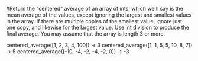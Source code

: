 #Return the "centered" average of an array of ints, which we'll say is the mean average of the values, except ignoring the largest and smallest values in the array. If there are multiple copies of the smallest value, ignore just one copy, and likewise for the largest value. Use int division to produce the final average. You may assume that the array is length 3 or more. 

centered_average([1, 2, 3, 4, 100]) → 3
centered_average([1, 1, 5, 5, 10, 8, 7]) → 5
centered_average([-10, -4, -2, -4, -2, 0]) → -3
